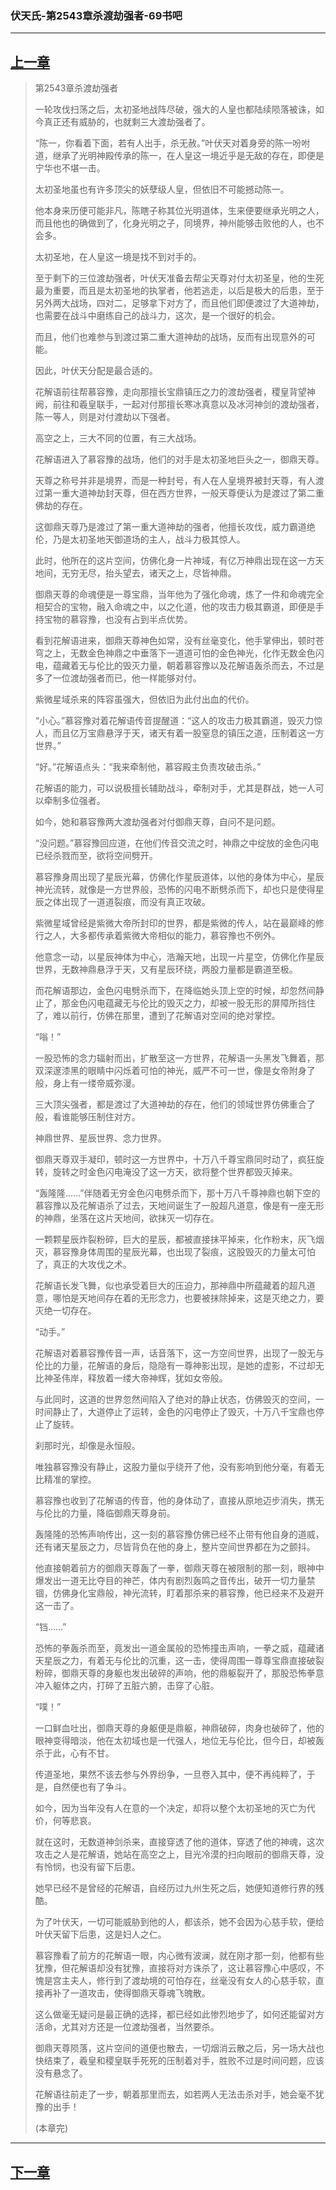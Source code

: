 ### 伏天氏-第2543章杀渡劫强者-69书吧

--------
[上一章](./b61944a2a182948f12a01b1cc6eccf86.md)
--------


>
>
>
>第2543章杀渡劫强者
>
>一轮攻伐扫荡之后，太初圣地战阵尽破，强大的人皇也都陆续陨落被诛，如今真正还有威胁的，也就剩三大渡劫强者了。
>
>“陈一，你看着下面，若有人出手，杀无赦。”叶伏天对着身旁的陈一吩咐道，继承了光明神殿传承的陈一，在人皇这一境近乎是无敌的存在，即便是宁华也不堪一击。
>
>太初圣地虽也有许多顶尖的妖孽级人皇，但依旧不可能撼动陈一。
>
>他本身来历便可能非凡，陈瞎子称其位光明道体，生来便要继承光明之人，而且他也的确做到了，化身光明之子，同境界，神州能够击败他的人，也不会多。
>
>太初圣地，在人皇这一境是找不到对手的。
>
>至于剩下的三位渡劫强者，叶伏天准备去帮尘天尊对付太初圣皇，他的生死最为重要，而且是太初圣地的执掌者，他若逃走，以后是极大的后患，至于另外两大战场，四对二，足够拿下对方了，而且他们即便渡过了大道神劫，也需要在战斗中磨练自己的战斗力，这次，是一个很好的机会。
>
>而且，他们也难参与到渡过第二重大道神劫的战场，反而有出现意外的可能。
>
>因此，叶伏天分配是最合适的。
>
>花解语前往帮慕容豫，走向那擅长宝鼎镇压之力的渡劫强者，稷皇背望神阙，前往和羲皇联手，一起对付那擅长寒冰真意以及冰河神剑的渡劫强者，陈一等人，则是对付渡劫以下强者。
>
>高空之上，三大不同的位置，有三大战场。
>
>花解语进入了慕容豫的战场，他们的对手是太初圣地巨头之一，御鼎天尊。
>
>天尊之称号并非是境界，而是一种封号，有人在人皇境界被封天尊，有人渡过第一重大道神劫封天尊，但在西方世界，一般天尊便认为是渡过了第二重佛劫的存在。
>
>这御鼎天尊乃是渡过了第一重大道神劫的强者，他擅长攻伐，威力霸道绝伦，乃是太初圣地天御道场的主人，战斗力极其惊人。
>
>此时，他所在的这片空间，仿佛化身一片神域，有亿万神鼎出现在这一方天地间，无穷无尽，抬头望去，诸天之上，尽皆神鼎。
>
>御鼎天尊的命魂便是一尊宝鼎，当年他为了强化命魂，炼了一件和命魂完全相契合的宝物，融入命魂之中，以之化道，他的攻击力极其霸道，即便是手持宝物的慕容豫，也没有占到半点优势。
>
>看到花解语进来，御鼎天尊神色如常，没有丝毫变化，他手掌伸出，顿时苍穹之上，无数金色神鼎之中垂落下一道道可怕的金色神光，化作无数金色闪电，蕴藏着无与伦比的毁灭力量，朝着慕容豫以及花解语轰杀而去，不过是多了一位渡劫强者而已，他一样能够对付。
>
>紫微星域杀来的阵容虽强大，但依旧为此付出血的代价。
>
>“小心。”慕容豫对着花解语传音提醒道：“这人的攻击力极其霸道，毁灭力惊人，而且亿万宝鼎悬浮于天，诸天有着一股窒息的镇压之道，压制着这一方世界。”
>
>“好。”花解语点头：“我来牵制他，慕容殿主负责攻破击杀。”
>
>花解语的能力，可以说极擅长辅助战斗，牵制对手，尤其是群战，她一人可以牵制多位强者。
>
>如今，她和慕容豫两大渡劫强者对付御鼎天尊，自问不是问题。
>
>“没问题。”慕容豫回应道，在他们传音交流之时，神鼎之中绽放的金色闪电已经杀戮而至，欲将空间劈开。
>
>慕容豫身周出现了星辰光幕，仿佛化作星辰道体，以他的身体为中心，星辰神光流转，就像是一方世界般，恐怖的闪电不断劈杀而下，却也只是使得星辰之体出现了一道道裂痕，而没有真正攻破。
>
>紫微星域曾经是紫微大帝所封印的世界，都是紫微的传人，站在最巅峰的修行之人，大多都传承着紫微大帝相似的能力，慕容豫也不例外。
>
>他意念一动，以星辰神体为中心，浩瀚天地，出现一片星空，仿佛化作星辰世界，无数神鼎悬浮于天，又有星辰环绕，两股力量都是霸道至极。
>
>而花解语那边，金色闪电劈杀而下，在降临她头顶上空的时候，却忽然间静止了，那金色闪电蕴藏无与伦比的毁灭之力，却被一股无形的屏障所挡住了，难以前行，仿佛在那里，遭到了花解语对空间的绝对掌控。
>
>“嗡！”
>
>一股恐怖的念力辐射而出，扩散至这一方世界，花解语一头黑发飞舞着，那双深邃漆黑的眼睛中闪烁着可怕的神光，威严不可一世，像是女帝附身了般，身上有一缕帝威弥漫。
>
>三大顶尖强者，都是渡过了大道神劫的存在，他们的领域世界仿佛重合了般，看谁能够压制住对方。
>
>神鼎世界、星辰世界、念力世界。
>
>御鼎天尊双手凝印，顿时这一方世界中，十万八千尊宝鼎同时动了，疯狂旋转，旋转之时金色闪电淹没了这一方天，欲将整个世界都毁灭掉来。
>
>“轰隆隆……”伴随着无穷金色闪电劈杀而下，那十万八千尊神鼎也朝下空的慕容豫以及花解语杀了过去，天地间诞生了一股超凡道意，像是有一座无形的神鼎，坐落在这片天地间，欲抹灭一切存在。
>
>一颗颗星辰炸裂粉碎，巨大的星辰，都被直接抹平掉来，化作粉末，灰飞烟灭，慕容豫身体周围的星辰光幕，也出现了裂痕，这股毁灭的力量太可怕了，真正的大攻伐之术。
>
>花解语长发飞舞，似也承受着巨大的压迫力，那神鼎中所蕴藏着的超凡道意，哪怕是天地间存在着的无形念力，也要被抹除掉来，这是灭绝之力，要灭绝一切存在。
>
>“动手。”
>
>花解语对着慕容豫传音一声，话音落下，这一方空间世界，出现了一股无与伦比的力量，花解语的身后，隐隐有一尊神影出现，是她的虚影，不过却无比神圣伟岸，释放着一缕大帝神辉，犹如女帝般。
>
>与此同时，这道的世界忽然间陷入了绝对的静止状态，仿佛毁灭的空间，一时间静止了，大道停止了运转，金色的闪电停止了毁灭，十万八千宝鼎也停止了旋转。
>
>刹那时光，却像是永恒般。
>
>唯独慕容豫没有静止，这股力量似乎绕开了他，没有影响到他分毫，有着无比精准的掌控。
>
>慕容豫也收到了花解语的传音，他的身体动了，直接从原地迈步消失，携无与伦比的力量，降临御鼎天尊身前。
>
>轰隆隆的恐怖声响传出，这一刻的慕容豫仿佛已经不止带有他自身的道威，还有诸天星辰之力，尽皆背负在他的身上，整片空间世界都在为之颤抖。
>
>他直接朝着前方的御鼎天尊轰了一拳，御鼎天尊在被限制的那一刻，眼神中爆发出一道无比夺目的神芒，体内有剧烈轰鸣之音传出，破开一切力量禁锢，仿佛身化宝鼎般，神光流转，盯着那杀来的慕容豫，他已经来不及避开这一击了。
>
>“铛……”
>
>恐怖的拳轰杀而至，竟发出一道金属般的恐怖撞击声响，一拳之威，蕴藏诸天星辰之力，有着无与伦比的沉重，这一击，使得周围一尊尊宝鼎直接破裂粉碎，御鼎天尊的身躯也发出破碎的声响，他的鼎躯裂开了，那股恐怖拳意冲入躯体之内，打碎了五脏六腑，击穿了心脏。
>
>“噗！”
>
>一口鲜血吐出，御鼎天尊的身躯便是鼎躯，神鼎破碎，肉身也破碎了，他的眼神变得暗淡，他在太初域也是一代强人，地位无与伦比，但今日，却被轰杀于此，心有不甘。
>
>传道圣地，果然不该去参与外界纷争，一旦卷入其中，便不再纯粹了，于是，自然便也有了争斗。
>
>如今，因为当年没有人在意的一个决定，却将以整个太初圣地的灭亡为代价，何等悲哀。
>
>就在这时，无数道神剑杀来，直接穿透了他的道体，穿透了他的神魂，这次攻击之人是花解语，她站在高空之上，目光冷漠的扫向眼前的御鼎天尊，没有怜悯，也没有留下后患。
>
>她早已经不是曾经的花解语，自经历过九州生死之后，她便知道修行界的残酷。
>
>为了叶伏天，一切可能威胁到他的人，都该杀，她不会因为心慈手软，便给叶伏天留下后患，这是妇人之仁。
>
>慕容豫看了前方的花解语一眼，内心微有波澜，就在刚才那一刻，他都有些犹豫，但花解语却没有犹豫，直接将对方诛杀了，这让慕容豫心中感叹，不愧是宫主夫人，修行到了渡劫境的可怕存在，丝毫没有女人的心慈手软，直接再补了一道攻击，使得御鼎天尊魂飞魄散。
>
>这么做毫无疑问是最正确的选择，都已经如此惨烈地步了，如何还能留对方活命，尤其对方还是一位渡劫强者，当然要杀。
>
>御鼎天尊陨落，这片空间的道便也散去，一切烟消云散之后，另一场大战也快结束了，羲皇和稷皇联手死死的压制着对手，胜败不过是时间问题，应该没有悬念了。
>
>花解语往前走了一步，朝着那里而去，如若两人无法击杀对手，她会毫不犹豫的出手！
>
>(本章完)
>
>

--------
[下一章](./a64e9d05516b079922cfc562affa7f3c.md)
--------
